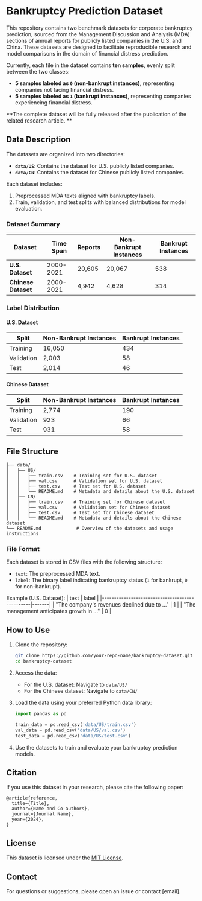 # Bankruptcy Prediction Dataset

This repository contains two benchmark datasets for corporate bankruptcy prediction, sourced from the Management Discussion and Analysis (MDA) sections of annual reports for publicly listed companies in the U.S. and China. These datasets are designed to facilitate reproducible research and model comparisons in the domain of financial distress prediction. 

Currently, each file in the dataset contains **ten samples**, evenly split between the two classes:
- **5 samples labeled as `0` (non-bankrupt instances)**, representing companies not facing financial distress.
- **5 samples labeled as `1` (bankrupt instances)**, representing companies experiencing financial distress.

**The complete dataset will be fully released after the publication of the related research article. **

## Data Description

The datasets are organized into two directories:
- **`data/US`**: Contains the dataset for U.S. publicly listed companies.
- **`data/CN`**: Contains the dataset for Chinese publicly listed companies.

Each dataset includes:
1. Preprocessed MDA texts aligned with bankruptcy labels.
2. Train, validation, and test splits with balanced distributions for model evaluation.

### Dataset Summary

| Dataset           | Time Span | Reports  | Non-Bankrupt Instances | Bankrupt Instances |
|-------------------|-----------|----------|------------------------|--------------------|
| **U.S. Dataset**  | 2000-2021 | 20,605   | 20,067                 | 538                |
| **Chinese Dataset** | 2000-2021 | 4,942    | 4,628                  | 314                |

### Label Distribution

#### U.S. Dataset
| Split      | Non-Bankrupt Instances | Bankrupt Instances |
|------------|-------------------------|--------------------|
| Training   | 16,050                 | 434                |
| Validation | 2,003                  | 58                 |
| Test       | 2,014                  | 46                 |

#### Chinese Dataset
| Split      | Non-Bankrupt Instances | Bankrupt Instances |
|------------|-------------------------|--------------------|
| Training   | 2,774                  | 190                |
| Validation | 923                    | 66                 |
| Test       | 931                    | 58                 |

## File Structure

```
├── data/
│   ├── US/
│   │   ├── train.csv    # Training set for U.S. dataset
│   │   ├── val.csv      # Validation set for U.S. dataset
│   │   ├── test.csv     # Test set for U.S. dataset
│   │   └── README.md    # Metadata and details about the U.S. dataset
│   ├── CN/
│   │   ├── train.csv    # Training set for Chinese dataset
│   │   ├── val.csv      # Validation set for Chinese dataset
│   │   ├── test.csv     # Test set for Chinese dataset
│   │   └── README.md    # Metadata and details about the Chinese dataset
└── README.md             # Overview of the datasets and usage instructions
```

### File Format
Each dataset is stored in CSV files with the following structure:
- `text`: The preprocessed MDA text.
- `label`: The binary label indicating bankruptcy status (`1` for bankrupt, `0` for non-bankrupt).

Example (U.S. Dataset):
| text                                           | label |
|------------------------------------------------|-------|
| "The company's revenues declined due to ..."  | 1     |
| "The management anticipates growth in ..."    | 0     |

## How to Use

1. Clone the repository:
   ```bash
   git clone https://github.com/your-repo-name/bankruptcy-dataset.git
   cd bankruptcy-dataset
   ```

2. Access the data:
   - For the U.S. dataset: Navigate to `data/US/`
   - For the Chinese dataset: Navigate to `data/CN/`

3. Load the data using your preferred Python data library:
   ```python
   import pandas as pd

   train_data = pd.read_csv('data/US/train.csv')
   val_data = pd.read_csv('data/US/val.csv')
   test_data = pd.read_csv('data/US/test.csv')
   ```

4. Use the datasets to train and evaluate your bankruptcy prediction models.

## Citation

If you use this dataset in your research, please cite the following paper:
```
@article{reference,
  title={Title},
  author={Name and Co-authors},
  journal={Journal Name},
  year={2024},
}
```

## License

This dataset is licensed under the [MIT License](https://opensource.org/license/mit).

## Contact

For questions or suggestions, please open an issue or contact [email].
